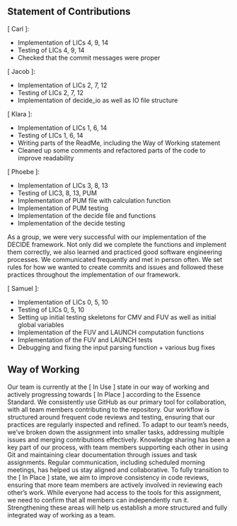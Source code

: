 ## Statement of Contributions

[ Carl ]:

- Implementation of LICs 4, 9, 14
- Testing of LICs 4, 9, 14
- Checked that the commit messages were proper

[ Jacob ]:

- Implementation of LICs 2, 7, 12
- Testing of LICs 2, 7, 12
- Implementation of decide_io as well as IO file structure

[ Klara ]:

- Implementation of LICs 1, 6, 14
- Testing of LICs 1, 6, 14
- Writing parts of the ReadMe, including the Way of Working statement
- Cleaned up some comments and refactored parts of the code to improve readability

[ Phoebe ]:

- Implementation of LICs 3, 8, 13
- Testing of LIC3, 8, 13, PUM
- Implementation of PUM file with calculation function
- Implementation of PUM testing
- Implementation of the decide file and functions
- Implementation of the decide testing

As a group, we were very successful with our implementation of the DECIDE framework. Not only did we complete the functions and implement them correctly, we also learned and practiced good software engineering processes. We communicated frequently and met in person often. We set rules for how we wanted to create commits and issues and followed these practices throughout the implementation of our framework.

[ Samuel ]:

- Implementation of LICs 0, 5, 10
- Testing of LICs 0, 5, 10
- Setting up initial testing skeletons for CMV and FUV as well as initial global variables
- Implementation of the FUV and LAUNCH computation functions
- Implementation of the FUV and LAUNCH tests
- Debugging and fixing the input parsing function + various bug fixes

## Way of Working

Our team is currently at the [ In Use ] state in our way of working and actively progressing towards [ In Place ] according to the Essence Standard. We consistently use GitHub as our primary tool for collaboration, with all team members contributing to the repository. Our workflow is structured around frequent code reviews and testing, ensuring that our practices are regularly inspected and refined. To adapt to our team’s needs, we’ve broken down the assignment into smaller tasks, addressing multiple issues and merging contributions effectively. Knowledge sharing has been a key part of our process, with team members supporting each other in using Git and maintaining clear documentation through issues and task assignments. Regular communication, including scheduled morning meetings, has helped us stay aligned and collaborative. To fully transition to the [ In Place ] state, we aim to improve consistency in code reviews, ensuring that more team members are actively involved in reviewing each other’s work. While everyone had access to the tools for this assignment, we need to confirm that all members can independently run it. Strengthening these areas will help us establish a more structured and fully integrated way of working as a team.
